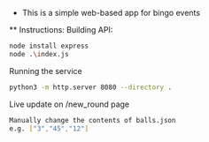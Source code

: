 * This is a simple web-based app for bingo events

** Instructions:
Building API:
```bash
node install express
node .\index.js
```
Running the service
```bash
python3 -m http.server 8080 --directory .
```
Live update on /new_round page
```bash
Manually change the contents of balls.json
e.g. ["3","45","12"]
```

